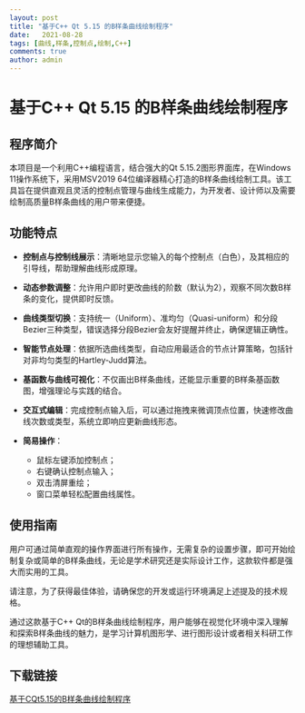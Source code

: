 ```yaml
---
layout: post
title: "基于C++ Qt 5.15 的B样条曲线绘制程序"
date:   2021-08-28
tags: [曲线,样条,控制点,绘制,C++]
comments: true
author: admin
---
```

# 基于C++ Qt 5.15 的B样条曲线绘制程序

## 程序简介

本项目是一个利用C++编程语言，结合强大的Qt 5.15.2图形界面库，在Windows 11操作系统下，采用MSV2019 64位编译器精心打造的B样条曲线绘制工具。该工具旨在提供直观且灵活的控制点管理与曲线生成能力，为开发者、设计师以及需要绘制高质量B样条曲线的用户带来便捷。

## 功能特点

- **控制点与控制线展示**：清晰地显示您输入的每个控制点（白色），及其相应的引导线，帮助理解曲线形成原理。
  
- **动态参数调整**：允许用户即时更改曲线的阶数（默认为2），观察不同次数B样条的变化，提供即时反馈。
  
- **曲线类型切换**：支持统一（Uniform）、准均匀（Quasi-uniform）和分段Bezier三种类型，错误选择分段Bezier会友好提醒并终止，确保逻辑正确性。
  
- **智能节点处理**：依据所选曲线类型，自动应用最适合的节点计算策略，包括针对非均匀类型的Hartley-Judd算法。
  
- **基函数与曲线可视化**：不仅画出B样条曲线，还能显示重要的B样条基函数图，增强理论与实践的结合。
  
- **交互式编辑**：完成控制点输入后，可以通过拖拽来微调顶点位置，快速修改曲线次数或类型，系统立即响应更新曲线形态。
  
- **简易操作**：
    - 鼠标左键添加控制点；
    - 右键确认控制点输入；
    - 双击清屏重绘；
    - 窗口菜单轻松配置曲线属性。

## 使用指南

用户可通过简单直观的操作界面进行所有操作，无需复杂的设置步骤，即可开始绘制复杂或简单的B样条曲线，无论是学术研究还是实际设计工作，这款软件都是强大而实用的工具。

请注意，为了获得最佳体验，请确保您的开发或运行环境满足上述提及的技术规格。

通过这款基于C++ Qt的B样条曲线绘制程序，用户能够在视觉化环境中深入理解和探索B样条曲线的魅力，是学习计算机图形学、进行图形设计或者相关科研工作的理想辅助工具。

## 下载链接

[基于CQt5.15的B样条曲线绘制程序](https://pan.quark.cn/s/a852666afb45)